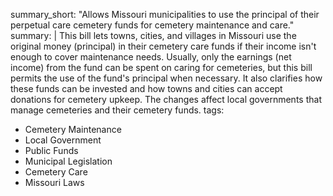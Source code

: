 summary_short: "Allows Missouri municipalities to use the principal of their perpetual care cemetery funds for cemetery maintenance and care."
summary: |
  This bill lets towns, cities, and villages in Missouri use the original money (principal) in their cemetery care funds if their income isn't enough to cover maintenance needs. Usually, only the earnings (net income) from the fund can be spent on caring for cemeteries, but this bill permits the use of the fund's principal when necessary. It also clarifies how these funds can be invested and how towns and cities can accept donations for cemetery upkeep. The changes affect local governments that manage cemeteries and their cemetery funds.
tags:
  - Cemetery Maintenance
  - Local Government
  - Public Funds
  - Municipal Legislation
  - Cemetery Care
  - Missouri Laws
